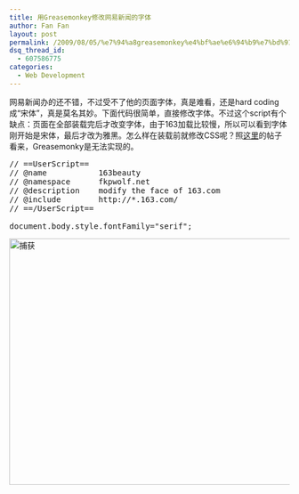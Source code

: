 ```yaml
---
title: 用Greasemonkey修改网易新闻的字体
author: Fan Fan
layout: post
permalink: /2009/08/05/%e7%94%a8greasemonkey%e4%bf%ae%e6%94%b9%e7%bd%91%e6%98%93%e6%96%b0%e9%97%bb%e7%9a%84%e5%ad%97%e4%bd%93/
dsq_thread_id:
  - 607586775
categories:
  - Web Development
---
```

网易新闻办的还不错，不过受不了他的页面字体，真是难看，还是hard coding成“宋体”，真是莫名其妙。下面代码很简单，直接修改字体。不过这个script有个缺点：页面在全部装载完后才改变字体，由于163加载比较慢，所以可以看到字体刚开始是宋体，最后才改为雅黑。怎么样在装载前就修改CSS呢？照<a href="http://groups.google.com/group/greasemonkey-users/browse_thread/thread/12a1ade6bc4d9b17" target="_blank">这里</a>的帖子看来，Greasemonky是无法实现的。

<pre class="brush: js">// ==UserScript==
// @name           163beauty
// @namespace      fkpwolf.net
// @description    modify the face of 163.com
// @include        http://*.163.com/
// ==/UserScript==

document.body.style.fontFamily="serif";</pre>

<img class="alignnone size-full wp-image-399" title="捕获" src="http://fkpwolf.net/WordPress/wp-content/uploads/2009/08/捕获.PNG" alt="捕获" width="629" height="443" />